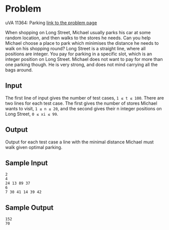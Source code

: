 # Problem
uVA 11364: Parking
[link to the problem page](https://uva.onlinejudge.org/index.php?option=com_onlinejudge&Itemid=8&category=25&page=show_problem&problem=2349)

When shopping on Long Street, Michael usually parks his car at some random location, and then walks to the stores he needs. Can you help Michael choose a place to park which minimises the distance he needs to walk on his shopping round?
Long Street is a straight line, where all positions are integer. You pay for parking in a specific slot, which is an integer position on Long Street. Michael does not want to pay for more than one parking though. He is very strong, and does not mind carrying all the bags around.

## Input
The first line of input gives the number of test cases, `1 ≤ t ≤ 100`. There are two lines for each test case. The first gives the number of stores Michael wants to visit, `1 ≤ n ≤ 20`, and the second gives their n integer positions on Long Street, `0 ≤ xi ≤ 99`.

## Output
Output for each test case a line with the minimal distance Michael must walk given optimal parking.

## Sample Input
```
2
4
24 13 89 37
6
7 30 41 14 39 42
```

## Sample Output
```
152
70
```